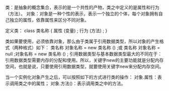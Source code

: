 类：是抽象的概念集合，表示的是一个共性的产物，类之中定义的是属性和行为（方法）。
对象：对象是一种个性的表示，表示一个独立的个体，每个对象拥有自己独立的属性，依靠属性来区分不同对象。

定义类：
class 类名称 {
    属性 (变量) ;
    行为 (方法) ;
}

类如果要使用，必须依靠对象，那么由于类属于引用数据类型，所以对象的产生格式（两种格式）如下：
类名称 对象名称 = new 类名称 () ;或	 类名称 对象名称 = null ;对象名称 = new 类名称 () ;
引用数据类型与基本数据类型最大的不同在于：引用数据类型需要内存的分配和使用。所以，关键字new的主要功能就是分配内存空间，也就是说，只要使用引用数据类型，就要使用关键字new来分配内存空间。

当一个实例化对象产生之后，可以按照如下的方式进行类的操作：
对象.属性：表示调用类之中的属性；
对象.方法()：表示调用类之中的方法。
